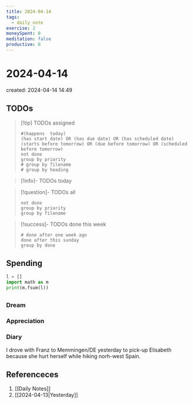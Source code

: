 ```yaml
---
title: 2024-04-14
tags:
  - daily_note
exercise: 2
moneySpent: 0
meditation: false
productive: 0
---
```

# 2024-04-14
created: 2024-04-14 14:49

## TODOs
>[!tip] TODOs assigned
> ```tasks
> #(happens  today)
> (has start date) OR (has due date) OR (has scheduled date)
> (starts before tomorrow) OR (due before tomorrow) OR (scheduled before tomorrow)
> not done
> group by priority
> # group by filename
> # group by heading
> ```

>[!info]- TODOs today

>[!question]- TODOs all
> ```tasks
> not done
> group by priority
> group by filename
> ```

>[!success]- TODOs done this week
> ```tasks
> # done after one week ago
> done after this sunday
> group by done
>  ```

## Spending
```python
l = []
import math as m
print(m.fsum(l))
```

##
### Dream

### Appreciation

### Diary
I drove with Franz to Memmingen/DE yesterday to pick-up Elisabeth because she hurt herself while hiking norh-west Spain.

## Referenceces
1. [[Daily Notes]]
2. [[2024-04-13|Yesterday]]